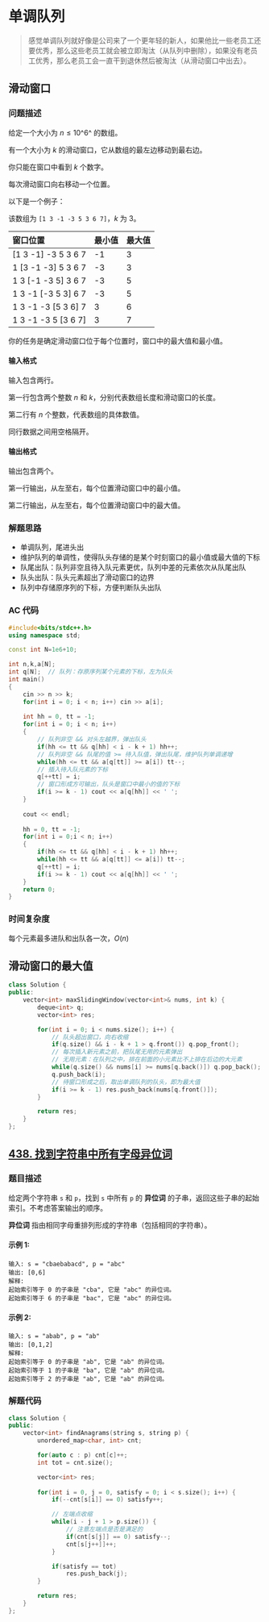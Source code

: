 # 单调队列

> 感觉单调队列就好像是公司来了一个更年轻的新人，如果他比一些老员工还要优秀，那么这些老员工就会被立即淘汰（从队列中删除），如果没有老员工优秀，那么老员工会一直干到退休然后被淘汰（从滑动窗口中出去）。

## 滑动窗口

### 问题描述

给定一个大小为 $n≤10$^6^ 的数组。

有一个大小为 $k$ 的滑动窗口，它从数组的最左边移动到最右边。

你只能在窗口中看到 $k$ 个数字。

每次滑动窗口向右移动一个位置。

以下是一个例子：

该数组为 `[1 3 -1 -3 5 3 6 7]`，$k$ 为 $3$。

| 窗口位置            | 最小值 | 最大值 |
| :------------------ | :----- | :----- |
| [1 3 -1] -3 5 3 6 7 | -1     | 3      |
| 1 [3 -1 -3] 5 3 6 7 | -3     | 3      |
| 1 3 [-1 -3 5] 3 6 7 | -3     | 5      |
| 1 3 -1 [-3 5 3] 6 7 | -3     | 5      |
| 1 3 -1 -3 [5 3 6] 7 | 3      | 6      |
| 1 3 -1 -3 5 [3 6 7] | 3      | 7      |

你的任务是确定滑动窗口位于每个位置时，窗口中的最大值和最小值。

#### 输入格式

输入包含两行。

第一行包含两个整数 $n$ 和 $k$，分别代表数组长度和滑动窗口的长度。

第二行有 $n$ 个整数，代表数组的具体数值。

同行数据之间用空格隔开。

#### 输出格式

输出包含两个。

第一行输出，从左至右，每个位置滑动窗口中的最小值。

第二行输出，从左至右，每个位置滑动窗口中的最大值。

### 解题思路

- 单调队列，尾进头出
- 维护队列的单调性，使得队头存储的是某个时刻窗口的最小值或最大值的下标
- 队尾出队：队列非空且待入队元素更优，队列中差的元素依次从队尾出队
- 队头出队：队头元素超出了滑动窗口的边界
- 队列中存储原序列的下标，方便判断队头出队

### AC 代码

```c++
#include<bits/stdc++.h>
using namespace std;

const int N=1e6+10;

int n,k,a[N];
int q[N];  // 队列：存原序列某个元素的下标，左为队头
int main()
{
    cin >> n >> k;
    for(int i = 0; i < n; i++) cin >> a[i];
    
    int hh = 0, tt = -1;
   	for(int i = 0; i < n; i++)
    {
        // 队列非空 && 对头左越界，弹出队头
        if(hh <= tt && q[hh] < i - k + 1) hh++;
        // 队列非空 && 队尾的值 >= 待入队值，弹出队尾，维护队列单调递增
        while(hh <= tt && a[q[tt]] >= a[i]) tt--;
        // 插入待入队元素的下标
        q[++tt] = i;
        // 窗口形成方可输出，队头是窗口中最小的值的下标
        if(i >= k - 1) cout << a[q[hh]] << ' ';
    }
    
    cout << endl;
    
    hh = 0, tt = -1;
    for(int i = 0;i < n; i++)
    {
        if(hh <= tt && q[hh] < i - k + 1) hh++;
        while(hh <= tt && a[q[tt]] <= a[i]) tt--;
        q[++tt] = i;
        if(i >= k - 1) cout << a[q[hh]] << ' ';
    }
    return 0;
}
```

### 时间复杂度

每个元素最多进队和出队各一次，$O(n)$

## 滑动窗口的最大值

```cpp
class Solution {
public:
    vector<int> maxSlidingWindow(vector<int>& nums, int k) {
        deque<int> q;
        vector<int> res;

        for(int i = 0; i < nums.size(); i++) {
            // 队头超出窗口，向右收缩
            if(q.size() && i - k + 1 > q.front()) q.pop_front();
            // 每次插入新元素之前，把队尾无用的元素弹出
            // 无用元素：在队列之中，排在前面的小元素比不上排在后边的大元素
            while(q.size() && nums[i] >= nums[q.back()]) q.pop_back();
            q.push_back(i);
            // 待窗口形成之后，取出单调队列的队头，即为最大值
            if(i >= k - 1) res.push_back(nums[q.front()]);
        }

        return res;
    }
};
```

## [438. 找到字符串中所有字母异位词](https://leetcode.cn/problems/find-all-anagrams-in-a-string/)

### 题目描述

给定两个字符串 `s` 和 `p`，找到 `s` 中所有 `p` 的 **异位词** 的子串，返回这些子串的起始索引。不考虑答案输出的顺序。

**异位词** 指由相同字母重排列形成的字符串（包括相同的字符串）。

#### **示例 1:**

```
输入: s = "cbaebabacd", p = "abc"
输出: [0,6]
解释:
起始索引等于 0 的子串是 "cba", 它是 "abc" 的异位词。
起始索引等于 6 的子串是 "bac", 它是 "abc" 的异位词。
```

#### **示例 2:**

```
输入: s = "abab", p = "ab"
输出: [0,1,2]
解释:
起始索引等于 0 的子串是 "ab", 它是 "ab" 的异位词。
起始索引等于 1 的子串是 "ba", 它是 "ab" 的异位词。
起始索引等于 2 的子串是 "ab", 它是 "ab" 的异位词。
```

### 解题代码

```cpp
class Solution {
public:
    vector<int> findAnagrams(string s, string p) {
        unordered_map<char, int> cnt;

        for(auto c : p) cnt[c]++;
        int tot = cnt.size();

        vector<int> res;
        
        for(int i = 0, j = 0, satisfy = 0; i < s.size(); i++) {
            if(--cnt[s[i]] == 0) satisfy++;

            // 左端点收缩
            while(i - j + 1 > p.size()) {
                // 注意左端点是否是满足的
                if(cnt[s[j]] == 0) satisfy--;
                cnt[s[j++]]++;
            }

            if(satisfy == tot)
                res.push_back(j);
        }

        return res;
    }
};
```

